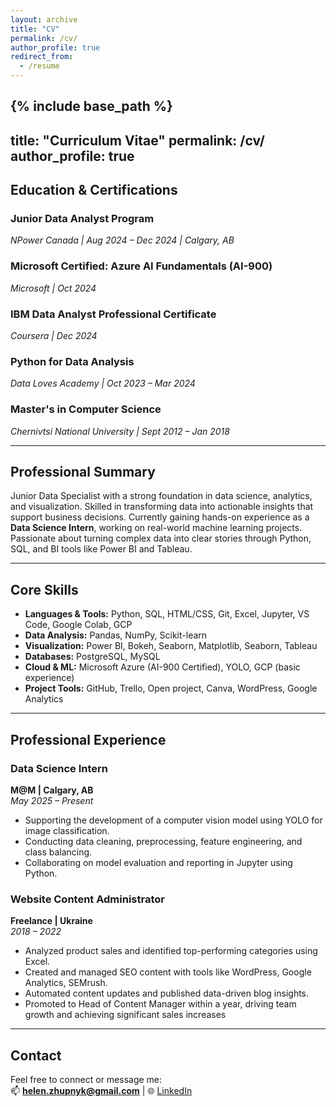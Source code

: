 ```yaml
---
layout: archive
title: "CV"
permalink: /cv/
author_profile: true
redirect_from:
  - /resume
---
```


{% include base_path %}
---
title: "Curriculum Vitae"
permalink: /cv/
author_profile: true
---

## Education & Certifications

### **Junior Data Analyst Program**  
*NPower Canada | Aug 2024 – Dec 2024 | Calgary, AB*

### **Microsoft Certified: Azure AI Fundamentals (AI-900)**  
*Microsoft | Oct 2024*

### **IBM Data Analyst Professional Certificate**  
*Coursera | Dec 2024*

### **Python for Data Analysis**  
*Data Loves Academy | Oct 2023 – Mar 2024*

### **Master's in Computer Science**  
*Chernivtsi National University | Sept 2012 – Jan 2018*

---

## Professional Summary

Junior Data Specialist with a strong foundation in data science, analytics, and visualization. Skilled in transforming data into actionable insights that support business decisions. Currently gaining hands-on experience as a **Data Science Intern**, working on real-world machine learning projects. Passionate about turning complex data into clear stories through Python, SQL, and BI tools like Power BI and Tableau.

---

## Core Skills

- **Languages & Tools:** Python, SQL, HTML/CSS, Git, Excel, Jupyter, VS Code, Google Colab, GCP  
- **Data Analysis:** Pandas, NumPy, Scikit-learn  
- **Visualization:** Power BI, Bokeh, Seaborn, Matplotlib, Seaborn, Tableau 
- **Databases:** PostgreSQL, MySQL  
- **Cloud & ML:** Microsoft Azure (AI-900 Certified), YOLO, GCP (basic experience)  
- **Project Tools:** GitHub, Trello, Open project, Canva, WordPress, Google Analytics

---

## Professional Experience

### **Data Science Intern**  
**M@M | Calgary, AB**  
*May 2025 – Present*  
- Supporting the development of a computer vision model using YOLO for image classification.  
- Conducting data cleaning, preprocessing, feature engineering, and class balancing.  
- Collaborating on model evaluation and reporting in Jupyter using Python.

### **Website Content Administrator**  
**Freelance | Ukraine**  
*2018 – 2022*  
- Analyzed product sales and identified top-performing categories using Excel.  
- Created and managed SEO content with tools like WordPress, Google Analytics, SEMrush.  
- Automated content updates and published data-driven blog insights.  
- Promoted to Head of Content Manager within a year, driving team growth and achieving significant sales increases

---

## Contact

Feel free to connect or message me:  
📫 **helen.zhupnyk@gmail.com** | 🌐 [LinkedIn](https://www.linkedin.com/in/helenzhupnyk/)

